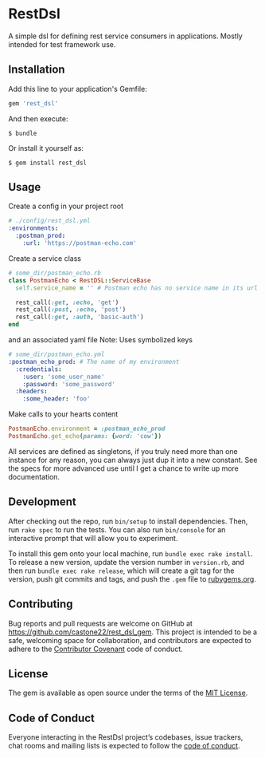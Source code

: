 # RestDsl

A simple dsl for defining rest service consumers in applications.  Mostly intended for test framework use.

## Installation

Add this line to your application's Gemfile:

```ruby
gem 'rest_dsl'
```

And then execute:

    $ bundle

Or install it yourself as:

    $ gem install rest_dsl

## Usage

Create a config in your project root
```yaml
# ./config/rest_dsl.yml
:environments:
  :postman_prod:
    :url: 'https://postman-echo.com'
```

Create a service class
```ruby
# some_dir/postman_echo.rb
class PostmanEcho < RestDSL::ServiceBase
  self.service_name = '' # Postman echo has no service name in its url

  rest_call(:get, :echo, 'get')
  rest_call(:post, :echo, 'post')
  rest_call(:get, :auth, 'basic-auth')
end
```
and an associated yaml file
Note: Uses symbolized keys
```yml
# some_dir/postman_echo.yml
:postman_echo_prod: # The name of my environment
  :credentials:
    :user: 'some_user_name'
    :password: 'some_password'
  :headers:
    :some_header: 'foo' 
```

Make calls to your hearts content
```ruby
PostmanEcho.environment = :postman_echo_prod
PostmanEcho.get_echo(params: {word: 'cow'})
```

All services are defined as singletons, if you truly need more than one instance for any reason, 
you can always just dup it into a new constant.  See the specs for more advanced use until I get a chance to write up
more documentation.

## Development

After checking out the repo, run `bin/setup` to install dependencies. Then, run `rake spec` to run the tests. You can also run `bin/console` for an interactive prompt that will allow you to experiment.

To install this gem onto your local machine, run `bundle exec rake install`. To release a new version, update the version number in `version.rb`, and then run `bundle exec rake release`, which will create a git tag for the version, push git commits and tags, and push the `.gem` file to [rubygems.org](https://rubygems.org).

## Contributing

Bug reports and pull requests are welcome on GitHub at https://github.com/castone22/rest_dsl_gem. This project is intended to be a safe, welcoming space for collaboration, and contributors are expected to adhere to the [Contributor Covenant](http://contributor-covenant.org) code of conduct.

## License

The gem is available as open source under the terms of the [MIT License](https://opensource.org/licenses/MIT).

## Code of Conduct

Everyone interacting in the RestDsl project’s codebases, issue trackers, chat rooms and mailing lists is expected to follow the [code of conduct](https://github.com/[USERNAME]/rest_dsl/blob/master/CODE_OF_CONDUCT.md).
